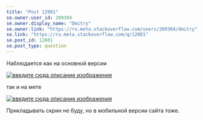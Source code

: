 ```yaml
---
title: "Post 12081"
se.owner.user_id: 209304
se.owner.display_name: "Dmitry"
se.owner.link: "https://ru.meta.stackoverflow.com/users/209304/dmitry"
se.link: "https://ru.meta.stackoverflow.com/q/12081"
se.post_id: 12081
se.post_type: question
---
```

<p>Наблюдается как на основной версии</p>
<p><a href="https://i.stack.imgur.com/o5jH0.png" rel="nofollow noreferrer"><img src="https://i.stack.imgur.com/o5jH0.png" alt="введите сюда описание изображения" /></a></p>
<p>так и на мете</p>
<p><a href="https://i.stack.imgur.com/QulyJ.png" rel="nofollow noreferrer"><img src="https://i.stack.imgur.com/QulyJ.png" alt="введите сюда описание изображения" /></a></p>
<p>Прикладывать скрин не буду, но в мобильной версии сайта тоже.</p>
